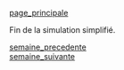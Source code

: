 [page_principale](https://are00dynamic-2018.github.io/RATP_Project/)  

Fin de la simulation simplifié.

[semaine_precedente](https://are00dynamic-2018.github.io/RATP_Project/sous_partie/semaine5)  
[semaine_suivante](https://are00dynamic-2018.github.io/RATP_Project/sous_partie/semaine7)
